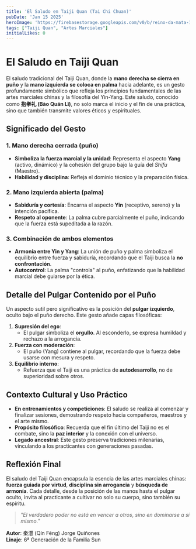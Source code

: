 ```yaml
---
title: 'El Saludo en Taiji Quan (Tai Chi Chuan)'
pubDate: 'Jan 15 2025'
heroImage: 'https://firebasestorage.googleapis.com/v0/b/reino-da-mata-160a9.appspot.com/o/tai-chi-blog%2Fel_saludo_en_el_tai_chi.webp?alt=media&token=39791377-4cae-4c91-8727-fd72284b1356'
tags: ["Taiji Quan", "Artes Marciales"]
initialLikes: 0  
---
```


# El Saludo en Taiji Quan

El saludo tradicional del Taiji Quan, donde la **mano derecha se cierra en puño** y la **mano izquierda se coloca en palma** hacia adelante, es un gesto profundamente simbólico que refleja los principios fundamentales de las artes marciales chinas y la filosofía del Yin-Yang. Este saludo, conocido como **抱拳礼 (Bào Quán Lǐ)**, no solo marca el inicio y el fin de una práctica, sino que también transmite valores éticos y espirituales.

## Significado del Gesto

### 1. Mano derecha cerrada (puño)
- **Simboliza la fuerza marcial y la unidad**: Representa el aspecto **Yang** (activo, dinámico) y la cohesión del grupo bajo la guía del *Shifu* (Maestro).
- **Habilidad y disciplina**: Refleja el dominio técnico y la preparación física.

### 2. Mano izquierda abierta (palma)
- **Sabiduría y cortesía**: Encarna el aspecto **Yin** (receptivo, sereno) y la intención pacífica.
- **Respeto al oponente**: La palma cubre parcialmente el puño, indicando que la fuerza está supeditada a la razón.

### 3. Combinación de ambos elementos
- **Armonía entre Yin y Yang**: La unión de puño y palma simboliza el equilibrio entre fuerza y sabiduría, recordando que el Taiji busca la **no confrontación**.
- **Autocontrol**: La palma "controla" al puño, enfatizando que la habilidad marcial debe guiarse por la ética.

## Detalle del Pulgar Contenido por el Puño
Un aspecto sutil pero significativo es la posición del **pulgar izquierdo**, oculto bajo el puño derecho. Este gesto añade capas filosóficas:

1. **Supresión del ego**:  
   - El pulgar simboliza el **orgullo**. Al esconderlo, se expresa humildad y rechazo a la arrogancia.  
2. **Fuerza con moderación**:  
   - El puño (Yang) contiene al pulgar, recordando que la fuerza debe usarse con mesura y respeto.  
3. **Equilibrio interno**:  
   - Refuerza que el Taiji es una práctica de **autodesarrollo**, no de superioridad sobre otros.  

## Contexto Cultural y Uso Práctico
- **En entrenamientos y competiciones**: El saludo se realiza al comenzar y finalizar sesiones, demostrando respeto hacia compañeros, maestros y el arte mismo.  
- **Propósito filosófico**: Recuerda que el fin último del Taiji no es el combate, sino la **paz interior** y la conexión con el universo.  
- **Legado ancestral**: Este gesto preserva tradiciones milenarias, vinculando a los practicantes con generaciones pasadas.  

## Reflexión Final
El saludo del Taiji Quan encapsula la esencia de las artes marciales chinas: **fuerza guiada por virtud**, **disciplina sin arrogancia** y **búsqueda de armonía**. Cada detalle, desde la posición de las manos hasta el pulgar oculto, invita al practicante a cultivar no solo su cuerpo, sino también su espíritu.  

> *"El verdadero poder no está en vencer a otros, sino en dominarse a sí mismo."*  

**Autor**: 秦灃 (Qín Fēng) Jorge Quiñones  
**Linaje**: 6ª Generación de la Familia Sun  